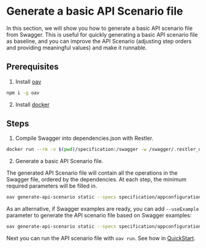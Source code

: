# Generate a basic API Scenario file

In this section, we will show you how to generate a basic API scenario file from Swagger. This is useful for quickly generating a basic API scenario file as baseline, and you can improve the API Scenario (adjusting step orders and providing meaningful values) and make it runnable.

## Prerequisites

1. Install [oav](https://www.npmjs.com/package/oav)

```bash
npm i -g oav
```
2. Install [docker](https://docs.docker.com/get-docker/)

## Steps

1. Compile Swagger into dependencies.json with Restler.

```bash
docker run --rm -v $(pwd)/specification:/swagger -w /swagger/.restler_output mcr.microsoft.com/restlerfuzzer/restler:v8.5.0 dotnet /RESTler/restler/Restler.dll compile --api_spec /swagger/appconfiguration/resource-manager/Microsoft.AppConfiguration/stable/2022-05-01/appconfiguration.json
```

2. Generate a basic API Scenario file.

The generated API Scenario file will contain all the operations in the Swagger file, ordered by the dependencies. At each step, the minimum required parameters will be filled in. 

```bash
oav generate-api-scenario static --specs specification/appconfiguration/resource-manager/Microsoft.AppConfiguration/stable/2022-05-01/appconfiguration.json --dependency specification/.restler_output/Compile/dependencies.json -o specification/appconfiguration/resource-manager/Microsoft.AppConfiguration/stable/2022-05-01/scenarios
```

As an alternative, if Swagger examples are ready, you can add `--useExample` parameter to generate the API scenario file based on Swagger examples:

```bash
oav generate-api-scenario static --specs specification/appconfiguration/resource-manager/Microsoft.AppConfiguration/stable/2022-05-01/appconfiguration.json --dependency specification/.restler_output/Compile/dependencies.json -o specification/appconfiguration/resource-manager/Microsoft.AppConfiguration/stable/2022-05-01/scenarios --useExample
```

Next you can run the API scenario file with `oav run`. See how in [QuickStart](./QuickStart.md).
